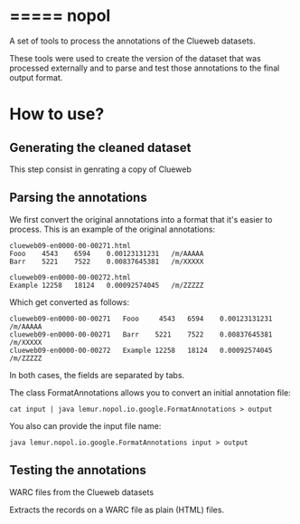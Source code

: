 
=====
nopol
=====

A set of tools to process the annotations of the Clueweb datasets.

These tools were used to create the version of the dataset that was processed
externally and to parse and test those annotations to the final output format.

# How to use?

## Generating the cleaned dataset

This step consist in genrating a copy of Clueweb

## Parsing the annotations

We first convert the original annotations into a format that it's easier to 
process. This is an example of the original annotations:

    clueweb09-en0000-00-00271.html
    Fooo	4543	6594	0.00123131231	/m/AAAAA
    Barr	5221	7522	0.00837645381	/m/XXXXX

    clueweb09-en0000-00-00272.html
    Example	12258	18124	0.00092574045	/m/ZZZZZ

Which get converted as follows:

    clueweb09-en0000-00-00271   Fooo     4543	6594	0.00123131231	/m/AAAAA
    clueweb09-en0000-00-00271   Barr	5221	7522	0.00837645381	/m/XXXXX
    clueweb09-en0000-00-00272   Example	12258	18124	0.00092574045	/m/ZZZZZ

In both cases, the fields are separated by tabs.

The class FormatAnnotations allows you to convert an initial annotation file:

    cat input | java lemur.nopol.io.google.FormatAnnotations > output

You also can provide the input file name:

    java lemur.nopol.io.google.FormatAnnotations input > output

## Testing the annotations



WARC files from the Clueweb datasets 

Extracts the records on a WARC file as plain (HTML) files.

